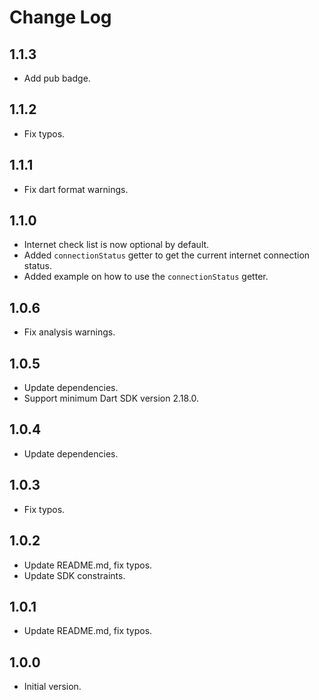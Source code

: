 # Change Log

## 1.1.3

- Add pub badge.

## 1.1.2

- Fix typos.

## 1.1.1

- Fix dart format warnings.

## 1.1.0

- Internet check list is now optional by default.
- Added `connectionStatus` getter to get the current internet connection status.
- Added example on how to use the `connectionStatus` getter.

## 1.0.6

- Fix analysis warnings.

## 1.0.5

- Update dependencies.
- Support minimum Dart SDK version 2.18.0.

## 1.0.4

- Update dependencies.

## 1.0.3

- Fix typos.

## 1.0.2

- Update README.md, fix typos.
- Update SDK constraints.

## 1.0.1

- Update README.md, fix typos.

## 1.0.0

- Initial version.

